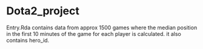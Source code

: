 # Dota2_project


Entry.Rda contains data from approx 1500 games where the median position in the first 10 minutes of the game for each player is calculated.
it also contains hero_id.

